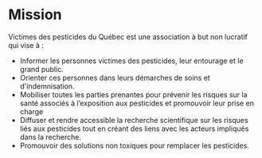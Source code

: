 # Mission

Victimes des pesticides du Québec est une association à but non lucratif qui vise à :
* Informer les personnes victimes des pesticides, leur entourage et le grand public.
* Orienter ces personnes dans leurs démarches de soins et d'indemnisation.
* Mobiliser toutes les parties prenantes pour prévenir les risques sur la santé associés à l’exposition aux pesticides et promouvoir leur prise en charge
* Diffuser et rendre accessible la recherche scientifique sur les risques liés aux pesticides tout en créant des liens avec les acteurs impliqués dans la recherche.
* Promouvoir des solutions non toxiques pour remplacer les pesticides.
